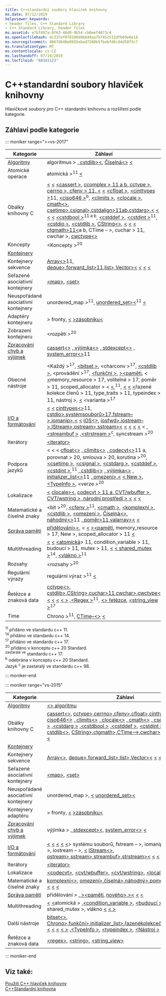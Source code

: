 ```yaml
---
title: C++standardní soubory hlaviček knihovny
ms.date: 07/12/2019
helpviewer_keywords:
- header files, C++ Standard Library
- C++ Standard Library, header files
ms.assetid: e7bf497a-0f63-48d0-9b54-cb0eef4073c4
ms.openlocfilehash: dc337ef078108d86849aa7b7452512dfb69e6e18
ms.sourcegitcommit: 0867d648e0955ebad7260b5fbebfd6cd4d58f3c7
ms.translationtype: MT
ms.contentlocale: cs-CZ
ms.lasthandoff: 07/19/2019
ms.locfileid: "68341123"
---
```

# <a name="c-standard-library-header-files"></a>C++standardní soubory hlaviček knihovny

Hlavičkové soubory pro C++ standardní knihovnu a rozšíření podle kategorie.

## <a name="headers-by-category"></a>Záhlaví podle kategorie

::: moniker range=">=vs-2017"

| Kategorie | Záhlaví |
| - | - |
| [Algoritmy](../cpp/algorithms-modern-cpp.md) | algoritmus > [, cstdlib>\<](cstdlib.md), [ Číselná\<>](numeric.md) [ \<](algorithm.md) |
| Atomické operace |  atomická ><sup>11</sup> [ \<](atomic.md) |
| Obálky knihovny C | [ \<](cfenv.md)<sup></sup> [ \<](cerrno.md) [ \<cassert >](cctype.md), [ccomplex > 11 a b, cctype >, cerrno >, cfenv > 11, \<](ccomplex.md) [ \<](cassert.md)<sup></sup> [ \<cfloat >](cfloat.md),<sup></sup> [ \<cinttypes >](cinttypes.md)11, [ \<ciso646 >](ciso646.md)<sup>b</sup>, [ \<climits >](climits.md), [ \<clocale >](clocale.md), [ cmath\<>](cmath.md), [ csetjmp>,csignal>,cstdalign>11ab,cstdarg>,\<](csetjmp.md) [ \<](cstdarg.md) [ \<](csignal.md) [ \<](cstdalign.md)<sup></sup> [ \<cstdbool >](cstdbool.md)<sup>11 a b</sup>, [ \<cstddef >](cstddef.md), [ \<cstdint >](cstdint.md)<sup>11</sup>, [ \<cstdio >](cstdio.md), [ \<cstdlib >](cstdlib.md), [ CString\<>](cstring.md),<sup></sup> [ \<](ctime.md)<sup></sup> [ \<](cuchar.md) [ \<](cwchar.md) [ ctgmath>11\<](ctgmath.md)a b, CTime – >, cuchar > 11, cwchar >, [ cwctype\<>](cwctype.md) |
| Koncepty | \<Koncepty ><sup>20</sup> |
| [Kontejnery](../cpp/containers-modern-cpp.md) | |
| Kontejnery sekvence | <sup></sup><sup></sup> [ Array\<>](array.md)11, [ deque>,forward_list>11,list>,Vector>\<](deque.md) [ \<](forward-list.md) [ \<](list.md) [ \<](vector.md) |
| Seřazené asociativní kontejnery| [\<map>](map.md), [\<set>](set.md) |
| Neuspořádané asociativní kontejnery | unordered_map ><sup>11</sup>, [ unordered_set>\<](unordered-set.md)<sup>11</sup> [ \<](unordered-map.md) |
| Adaptéry kontejneru | > fronty, [ \<](queue.md) [ >zásobníku\<](stack.md) |
| Zobrazení kontejneru | \<rozpětí ><sup>20</sup> |
| [Zpracování chyb a výjimek](../cpp/errors-and-exception-handling-modern-cpp.md) | <sup></sup> [ cassert\<>](cassert.md) [, výjimka\<>](exception.md) [, stdexcept\<>](stdexcept.md) [, system_error\<>](system-error.md)11 |
| Obecné nástroje | \<Každý ><sup>17</sup>, [ \<bitset >](bitset.md), \<charconv ><sup>17</sup>, [ \<cstdlib >](cstdlib.md), \<provádění ><sup>17</sup>, [ \<funkční >](functional.md), [ >\<paměti](memory.md), \< [ \<](ratio.md)<sup></sup><sup></sup><sup></sup>memory_resource > 17, volitelné > 17, poměr > 11, scoped_allocator > \< [ \< ](scoped-allocator.md) <sup>11</sup><sup></sup><sup></sup>,<sup></sup> [ \<](type-traits.md) [ \<](typeindex.md) [ \<](utility.md)řazené kolekce členů > 11, type_traits > 11, typeindex > 11, nástroj >, [ \<](tuple.md) \<varianta ><sup>17</sup> |
| [I/O a formátování](../cpp/string-and-i-o-formatting-modern-cpp.md) | <sup></sup><sup></sup> [ \<](iomanip.md) [ \<](fstream.md) [ cinttypes\<>](cinttypes.md)11, [ cstdio>,systémsouborů>17,fstream–>,iomanip>,\<](cstdio.md) [ \<](filesystem.md) [ iOS\<>](ios.md), [ iosfwd>,iostream–>,IStream>,ostream>,sstream>\<](iosfwd.md) [ \<](iostream.md) [ \<](istream.md) [ \<](ostream.md) [ \<](sstream.md) \< [ ,\<streambuf >](streambuf.md) [ ,\<strstream >](strstream.md)<sup>c</sup>, syncstream ><sup>20</sup> |
| Iterátory | [\<iterator>](iterator.md) |
| Podpora jazyků | \< \< \< <sup></sup><sup></sup><sup></sup> [ cfloat\<>](cfloat.md) [, climits\<>](climits.md) [, codecvt\<>](codecvt.md)11 a, porovnat > 20, smlouva > 20, korutina ><sup>20</sup>, [ \<csetjmp >](csetjmp.md), [ \<csignal >](csignal.md), [ \<cstdarg >](cstdarg.md), [ \<cstddef >](cstddef.md), [ \<cstdint > ](cstdint.md) <sup>11</sup><sup></sup> [, cstdlib\<>](cstdlib.md) [, výjimka\<>](exception.md) [, initializer_list\<>](initializer-list.md)11 [, omezení>,\<](limits.md) [ \< New >](new.md), [ \<TypeInfo >](typeinfo.md), \<verze ><sup>20</sup> |
| Lokalizace | [ \<](locale.md) <sup></sup> [ clocale>\<](cvt-wbuffer.md), [codecvt > 11 a, CVT/wbuffer >, CVT/wstring >, národní prostředí > \<](codecvt.md) [ \<](cvt-wstring.md) [ \<](clocale.md) |
| Matematické a číselné znaky | \<bit ><sup>20</sup>, [ \<cfenv >](cfenv.md)<sup>11</sup>, [ \<cmath >](cmath.md), [ \<komplexní >](complex.md), [ \<cstdlib >](cstdlib.md), [ \<omezení >](limits.md), [ Číselná\<>](numeric.md),<sup></sup><sup></sup> [ náhodný\<>](random.md)11 [, poměr>11,valarray>\<](ratio.md) [ \<](valarray.md) |
| [Správa paměti](../cpp/smart-pointers-modern-cpp.md) | <sup></sup><sup></sup> [ přidělování>\<](new.md), \< [ \<](scoped-allocator.md) [ >\<paměti](memory.md), memory_resource > 17, New >, scoped_allocator > 11 [ \<](allocators-header.md) |
| Multithreading | <sup></sup><sup></sup><sup></sup><sup></sup> [ \<](condition-variable.md) [ \<](future.md) [ \<atomická](mutex.md)> 11, condition_variable > 11, budoucí > 11, mutex > 11, [ \<](atomic.md) [ \< shared_mutex >](shared-mutex.md)<sup>14</sup>, [ \<vlákno >](thread.md)<sup>11</sup> |
| Rozsahy | \<rozsahy ><sup>20</sup> |
| Regulární výrazy | regulární výraz ><sup>11</sup> [ \<](regex.md) |
| Řetězce a znaková data | <sup></sup> [ cctype\<>](cctype.md), [ cstdlib>,CString>,cuchar>11,cwchar>,cwctype\<](cstdlib.md) [ \<](cstring.md) [ \<](cuchar.md) [ \<](cwchar.md) [ \< >](cwctype.md) [ ,\<Regex >](regex.md)<sup>11</sup>, [ \<> řetězce](string.md), [ \<string_view >](string-view.md)<sup>17</sup> |
| Time | Chrono ><sup>11</sup>, [ CTime–\<>](ctime.md) [ \<](chrono.md) |

<sup>11</sup> přidáno ve standardu c++ 11. \
<sup>14</sup> přidáno ve standardu c++ 14. \
<sup>17</sup> přidáno ve standardu c++ 17. \
<sup>20</sup> přidáno v konceptu c++ 20 Standard. \
<sup>zastaralé ve</sup> standardu c++ 17. \
<sup>b</sup> odebrána v konceptu c++ 20 Standard. \
Jazyk <sup>c</sup> je zastaralý ve standardu c++ 98.

::: moniker-end

::: moniker range="vs-2015"

|Kategorie|Záhlaví|
|-|-|
|[Algoritmy](../cpp/algorithms-modern-cpp.md)|[\<> algoritmu](algorithm.md)|
|Obálky knihovny C|[ cassert\<>](cassert.md), [ cctype>,cerrno>,cfenv>,cfloat>,cinttypes>,\<](cctype.md) [ \<](cerrno.md) [ \<](cfenv.md) [ \<](cfloat.md) [ \<](cinttypes.md) [ ciso646\<>](ciso646.md) [, climits\<>](climits.md) [, clocale\<>](clocale.md) [, cmath\<>](cmath.md) [, csetjmp\<>](csetjmp.md), [csignal \< >](csignal.md) [ ,\<cstdarg >](cstdarg.md) [ ,\<cstdbool >](cstdbool.md) [ ,\<cstddef >](cstddef.md), [ \<cstdint >](cstdint.md), [ \<cstdio >](cstdio.md), [ cstdlib\<>](cstdlib.md), [ CString>,ctgmath>,CTime–>,cwchar>,cwctype>\<](cstring.md) [ \<](ctgmath.md) [ \<](ctime.md) [ \<](cwchar.md) [ \< ](cwctype.md)|
|[Kontejnery](../cpp/containers-modern-cpp.md)||
|Kontejnery sekvence|[ Array\<>](array.md), [ deque>,forward_list>,list>,Vector>\<](deque.md) [ \<](forward-list.md) [ \<](list.md) [ \<](vector.md)|
|Seřazené asociativní kontejnery| [\<map>](map.md), [\<set>](set.md)|
|Neuspořádané asociativní kontejnery|unordered_map >, [ \<](unordered-map.md) [ unordered_set>\<](unordered-set.md)|
|Kontejnery adaptéru|> fronty, [ \<](queue.md) [ >zásobníku\<](stack.md)|
|[Zpracování chyb a výjimek](../cpp/errors-and-exception-handling-modern-cpp.md)|výjimka > [, stdexcept>\<](stdexcept.md), [ system_error\<>](system-error.md) [ \<](exception.md)|
|[I/O a formátování](../cpp/string-and-i-o-formatting-modern-cpp.md)|[ \<](iomanip.md) [ \<](iosfwd.md) [ \<](fstream.md) [ \<](ios.md) [ \<](iostream.md)> systému souborů, fstream – >, iomanip >, iOS >, iosfwd >, iostream – >, [ \<](filesystem.md) [ IStream\<>](istream.md), [ ostream>,sstream>,streambuf>,strstream>\<](ostream.md) [ \<](sstream.md) [ \<](streambuf.md) [ \<](strstream.md)|
|Iterátory|[\<iterator>](iterator.md)|
|Lokalizace|[\<codecvt>](codecvt.md), [\<cvt/wbuffer>](cvt-wbuffer.md), [\<cvt/wstring>](cvt-wstring.md), [\<locale>](locale.md)|
|Matematické a číselné znaky|[ komplexní\<>](complex.md), [ omezení>,číselná>,náhodný>,poměr>,valarray>\<](limits.md) [ \<](numeric.md) [ \<](random.md) [ \<](ratio.md) [ \<](valarray.md)|
|[Správa paměti](../cpp/smart-pointers-modern-cpp.md)|přidělování > [, >\<paměti](memory.md), [ nového>,>\<](new.md) [ \<](allocators-header.md) [ \<](scoped-allocator.md)|
|Multithreading|[ \<](mutex.md) [ \<](shared-mutex.md)atomická > [ ,\<condition_variable >](condition-variable.md), [ \<budoucí >](future.md), mutex >, shared_mutex >, vlákno [ \<](atomic.md) [ \< >](thread.md)|
|Další nástroje|[ bitset\<>](bitset.md), [ Chrono>,funkční>,initializer_list>,řazenékolekcečlenů>,type_traits\<](chrono.md) [ \<](functional.md) [ \<](initializer-list.md) [ \<](tuple.md) [ \< >](type-traits.md) [ ,\<TypeInfo >](typeinfo.md), [ \<typeindex >](typeindex.md), [ \<Nástroj >](utility.md)|
|Řetězce a znaková data|[\<regex>](regex.md), [\<string>](string.md), [\<string_view>](string-view.md)

::: moniker-end

## <a name="see-also"></a>Viz také:

[Použití C++ hlaviček knihovny](using-cpp-library-headers.md)\
[C++Standardní knihovna](cpp-standard-library-reference.md)
